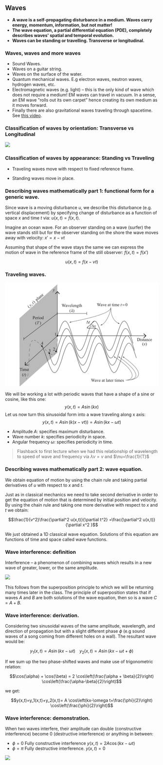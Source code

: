 
## Waves

- **A wave is a self-propagating disturbance in a medium. Waves carry energy, momentum, information, but not matter!**
- **The wave equation, a partial differential equation (PDE), completely describes waves' spatial and temporal evolution.**
- **Waves can be standing or travelling. Transverse or longitudinal.**


### Waves, waves and more waves

- Sound Waves. 
- Waves on a guitar string.
- Waves on the surface of the water.
- Quantum mechanical waves. E.g electron waves, neutron waves, hydrogen waves, etc. 
- Electromagnetic waves (e.g. light) – this is the only kind of wave which does not require a medium! EM waves can travel in vacuum. In a sense, an EM wave "rolls out its own carpet” hence creating its own medium as it moves forward. 
- Finally there are also gravitational waves traveling through spacetime. See [this video](https://www.youtube.com/watch?v=xj6vV3T4ok8).

### Classification of waves by orientation: Transverse vs Longitudinal

![](https://media.giphy.com/media/og52So0BUmZVe/giphy.gif)

### Classification of waves by appearance: Standing vs Traveling

- Traveling waves move with respect to fixed reference frame.  

- Standing waves move in place. 

### Describing waves mathematically part 1: functional form for a generic wave.  

Since wave is a moving disturbance $u$, we describe this disturbance (e.g. vertical displacement) by specifying change of disturbance as a function of space $x$ and time $t$ via: $u(x,t) = f(x, t)$.

Imagine an ocean wave. For an observer standing on a wave (surfer) the wave stands still but for the observer standing on the shore the wave moves away with velocity: $x'=x-vt$

Assuming that shape of the wave stays the same we can express the motion of wave in the reference frame of the still observer: $f(x,t)=f(x')$

$$u(x,t) = f(x-vt)$$


### Traveling waves.

![](./images/lec5_Introwave.jpg)

We will be working a lot with periodic waves that have a shape of a sine or cosine, like this one: $$y(x,t)= A \sin(kx)$$
Let us now turn this sinusoidal form into a wave traveling along x axis:
$$y(x,t)= A \sin(k(x-vt))=A \sin(kx-\omega t)$$

- Amplitude $A$: specifies maximum disturbance. 
- Wave number $k$: specifies periodicity in space.
- Angular frequency $\omega$: specifies periodicity in time.

> Flashback to first lecture when we had this relationship of wavelength to speed of wave and frequency via $\lambda \nu = v$ and $\nu=\frac{1}{T}$


### Describing waves mathematically part 2: wave equation. 

We obtain equation of motion by using the chain rule and taking partial derivatives of $u$ with respect to $x$ and $t$.

Just as in classical mechanics we need to take second derivative in order to get the equation of motion that is determined by initial position and velocity. By using the chain rule and taking one more derivative with respect to $x$ and $t$ we obtain:

$$\frac{1}{v^2}\frac{\partial^2 u(x,t)}{\partial t^2} =\frac{\partial^2 u(x,t)}{\partial x^2 }$$ 

We just obtained a 1D classical wave equation. Solutions of this equation are functions of time and space called wave functions. 

### Wave interference: definition


 Interference – a phenomenon of combining waves which results in a new wave of greater, lower, or the same amplitude.

 ![](https://media.giphy.com/media/F3RijSq6e8fi8/giphy.gif)


 This follows from the superposition principle to which we will be returning many times later in the class. The principle of superposition states that if waves $A$ and $B$ are both solutions of the wave equation, then so is a wave $C = A + B$.


### Wave interference: derivation.

 Considering two sinusoidal waves of the same amplitude, wavelength, and direction of propagation but with a slight different phase $\phi$ (e.g sound waves of a song coming from different holes on a wall). The resultant wave would be:

 $$y_1(x,t)=A \sin(kx-\omega t)\,\,\,\,\,\, y_2(x,t)=A \sin(kx-\omega t+\phi)$$

 If we sum up the two phase-shifted waves and make use of trigonometric relation:
 
 $$\cos(\alpha) + \cos(\beta) = 2 \cos\left(\frac{\alpha + \beta}{2}\right) \cos\left(\frac{\alpha-\beta}{2}\right)$$
 
 we get:

 $$y(x,t)=y_1(x,t)+y_2(x,t)= A \cos\left(kx-\omega t+\frac{\phi}{2}\right) \cos\left(\frac{\phi}{2}\right)$$

### Wave interference: demonstration. 

When two waves interfere, their amplitude can double (constructive interference) become 0 (destructive interference) or anything in between:

- $\phi=0$ Fully constructive interference $y(x,t)=2A \cos(kx-\omega t)$
- $\phi=\pi$ Fully destructive interference. $y(x,t)=0$

![](https://upload.wikimedia.org/wikipedia/commons/5/5d/Waventerference.gif)






